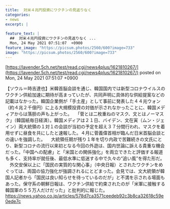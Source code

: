 ```yaml
---
title:  対米４兆円投資にワクチンの見返りなく    
categories:
- news
excerpt: |
  
feature_text: |
  ##  対米４兆円投資にワクチンの見返りなく ...
  Mon, 24 May 2021 07:51:07  +0900
feature_image: "https://picsum.photos/2560/600?image=733"
image: "https://picsum.photos/2560/600?image=733"
---
```


[https://lavender.5ch.net/test/read.cgi/news4plus/1621810267/](https://lavender.5ch.net/test/read.cgi/news4plus/1621810267/)
posted on Mon, 24 May 2021 07:51:07  +0900

<!--more-->

【ソウル＝時吉達也】米韓首脳会談を通じ、韓国国内では新型コロナウイルスのワクチン供給加速に期待が高まっていたが、共同声明に具体的な供給提案などの記載はなかった。韓国企業側が「手土産」として事前に発表した４４兆ウォン（約４兆２千億円）に上る大規模投資の対価が示されなかったことに、韓国メディアからは落胆の声も上がった。 　「菅とは二枚重ねのマスク、文とはノーマスク」（韓国紙毎日経済）。韓国メディアは２１日、バイデン、文在寅（ムン・ジェイン）両大統領の１対１の会談が当初の予定を超え３７分間行われ、マスクを着用せずに昼食を共にしたと速報した。４月に菅義偉首相が臨んだ日米首脳会談との違いを強調した。 　大統領任期が残り１年を切り内政で苦難続きの文氏にとり、新型コロナの流行以来初となる今回の外遊は、国内世論に訴える貴重な機会だった。「中国への配慮」と「米国との関係強化」を両立できたと評価する報道も多く、支持率が就任後、最低水準に低迷する中で久々の“追い風”を得た形だ。 　外交安保以上に「国民の実質的な関心事」（中央日報）とされたワクチンをめぐっては、両国の協力強化が強調されるにとどまった。会見では、文大統領が韓国人記者から「国民は良い知らせを待っているのだが」と不満を示される場面もあった。保守系の朝鮮日報は、ワクチン供給で約束されたのが「米軍に接触する韓国軍の５５万人だけだった」と批判的に報じた。 https://news.yahoo.co.jp/articles/578d7ca3571ceedeb92c3b8ca32618c59e0ede7c
